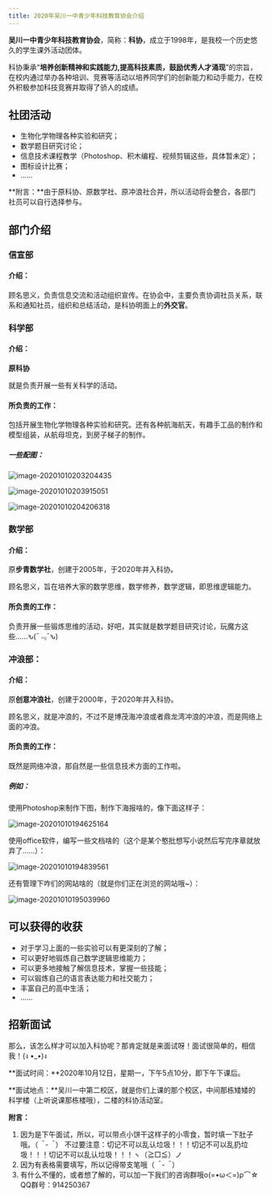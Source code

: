 ```yaml
---
title: 2020年吴川一中青少年科技教育协会介绍
---
```


**吴川一中青少年科技教育协会**，简称：**科协**，成立于1998年，是我校一个历史悠久的学生课外活动团体。

科协秉承“**培养创新精神和实践能力,提高科技素质，鼓励优秀人才涌现**”的宗旨，在校内通过举办各种培训、竞赛等活动以培养同学们的创新能力和动手能力，在校外积极参加科技竞赛并取得了骄人的成绩。

## 社团活动

- 生物化学物理各种实验和研究；
- 数学题目研究讨论；
- 信息技术课程教学（Photoshop、积木编程、视频剪辑这些，具体暂未定）；
- 图标设计比赛；
- ......

**附言：**由于原科协、原数学社、原冲浪社合并，所以活动将会整合，各部门社员可以自行选择参与。

## 部门介绍

### 信宣部

#### 介绍：

顾名思义，负责信息交流和活动组织宣传。在协会中，主要负责协调社员关系，联系和通知社员，组织和总结活动，是科协明面上的**外交官**。

### 科学部

#### 介绍：

**原科协**

就是负责开展一些有关科学的活动。

#### 所负责的工作：

包括开展生物化学物理各种实验和研究。还有各种航海航天，有趣手工品的制作和模型组装，从航母坦克，到房子梯子的制作。

##### 一些配图：

![image-20201010203204435](/assets/img/Introduction-to-Science-and-Technology-Association/image-20201010203204435.webp)

![image-20201010203915051](/assets/img/Introduction-to-Science-and-Technology-Association/image-20201010203915051.webp)

![image-20201010204206318](/assets/img/Introduction-to-Science-and-Technology-Association/image-20201010204206318.webp)

### 数学部

#### 介绍：

原**步青数学社**，创建于2005年，于2020年并入科协。

顾名思义，旨在培养大家的数学思维，数学修养，数学逻辑，即思维逻辑能力。

#### 所负责的工作：

负责开展一些锻炼思维的活动，好吧，其实就是数学题目研究讨论，玩魔方这些......ԅ(¯﹃¯ԅ)

### 冲浪部：

#### 介绍：

原**创意冲浪社**，创建于2000年，于2020年并入科协。

顾名思义，就是冲浪的，不过不是博茂海冲浪或者鼎龙湾冲浪的冲浪，而是网络上面的冲浪。

#### 所负责的工作：

既然是网络冲浪，那自然是一些信息技术方面的工作啦。

##### 例如：

使用Photoshop来制作下图，制作下海报啥的，像下面这样子：

![image-20201010194625164](/assets/img/Introduction-to-Science-and-Technology-Association/image-20201010194625164.webp)

使用office软件，编写一些文档啥的（这个是某个憨批想写小说然后写完序章就放弃了......）：

![image-20201010194839561](/assets/img/Introduction-to-Science-and-Technology-Association/image-20201010194839561.webp)

还有管理下咋们的网站啥的（就是你们正在浏览的网站哦~）：

![image-20201010195039960](/assets/img/Introduction-to-Science-and-Technology-Association/image-20201010195039960.webp)

## 可以获得的收获

- 对于学习上面的一些实验可以有更深刻的了解；
- 可以更好地锻炼自己数学逻辑思维能力；
- 可以更多地接触了解信息技术，掌握一些技能；
- 可以锻炼自己的语言表达能力和社交能力；
- 丰富自己的高中生活；
- ......

## 招新面试

那么，该怎么样才可以加入科协呢？那肯定就是来面试呀！面试很简单的，相信我！(ง •_•)ง

**面试时间：**2020年10月12日，星期一，下午5点10分，即下午下课后。

**面试地点：**吴川一中第二校区，就是你们上课的那个校区，中间那栋矮矮的科学楼（上听说课那栋楼哦），二楼的科协活动室。

**附言：**

1. 因为是下午面试，所以，可以带点小饼干这样子的小零食，暂时填一下肚子哦。（*＾-＾*）
   不过要注意：切记不可以乱认垃圾！！！切记不可以乱扔垃圾！！！切记不可以乱认垃圾！！！ヽ（≧□≦）ノ
2. 因为有表格需要填写，所以记得带支笔哦（*＾-＾*）
3. 有什么不懂的，或者想了解的，可以加一下我们的咨询群哦ο(=•ω＜=)ρ⌒☆
   QQ群号：914250367

